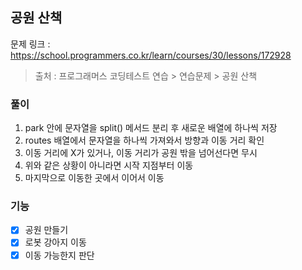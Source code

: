 ## 공원 산책
문제 링크 : https://school.programmers.co.kr/learn/courses/30/lessons/172928
> 출처 : 프로그래머스 코딩테스트 연습 > 연습문제 > 공원 산책

### 풀이
1. park 안에 문자열을 split() 메서드 분리 후 새로운 배열에 하나씩 저장
2. routes 배열에서 문자열을 하나씩 가져와서 방향과 이동 거리 확인
3. 이동 거리에 X가 있거나, 이동 거리가 공원 밖을 넘어선다면 무시
4. 위와 같은 상황이 아니라면 시작 지점부터 이동
5. 마지막으로 이동한 곳에서 이어서 이동

### 기능
- [X] 공원 만들기
- [x] 로봇 강아지 이동
- [x] 이동 가능한지 판단